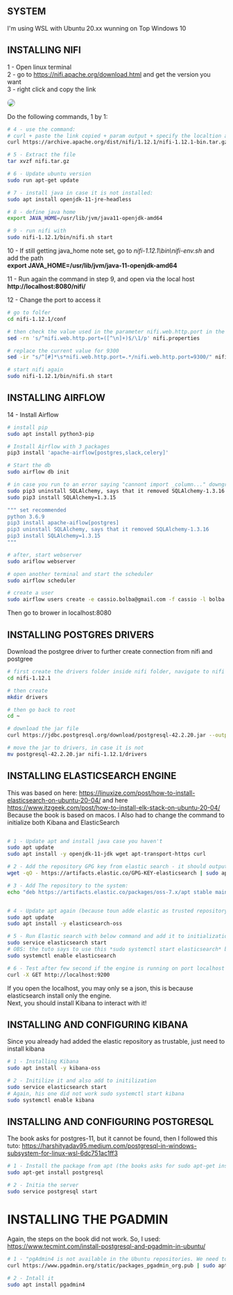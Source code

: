 ## SYSTEM
I'm using WSL with Ubuntu 20.xx wunning on Top Windows 10

## INSTALLING NIFI
1 - Open linux terminal  
2 - go to https://nifi.apache.org/download.html and get the version you want  
3 - right click and copy the link  

<img src="hhttps://github.com/cassiobolba/Data-Engineering/blob/master/Data-Eng-Python-Book/img/binary_download_nifi.jpg" style="border: 1px solid #aaa; border-radius: 10px 10px 10px 10px">

Do the following commands, 1 by 1:
```sh
# 4 - use the command:
# curl + paste the link copied + param output + specify the localtion and file name
curl https://archive.apache.org/dist/nifi/1.12.1/nifi-1.12.1-bin.tar.gz --output ~/cassio/nifi.tar.gz

# 5 - Extract the file
tar xvzf nifi.tar.gz

# 6 - Update ubuntu version
sudo run apt-get update

# 7 - install java in case it is not installed: 
sudo apt install openjdk-11-jre-headless

# 8 - define java home
export JAVA_HOME=/usr/lib/jvm/java11-openjdk-amd64

# 9 - run nifi with 
sudo nifi-1.12.1/bin/nifi.sh start
```

10 - If still getting java_home note set, go to *nifi-1.12.1\bin\nifi-env.sh* and add the path  
**export JAVA_HOME=/usr/lib/jvm/java-11-openjdk-amd64**

11 - Run again the command in step 9, and open via the local host  
**http://localhost:8080/nifi/**

12 - Change the port to access it
```sh
# go to folfer
cd nifi-1.12.1/conf

# then check the value used in the parameter nifi.web.http.port in the file nifi.properties
sed -rn 's/^nifi.web.http.port=([^\n]+)$/\1/p' nifi.properties

# replace the current value for 9300
sed -ir "s/^[#]*\s*nifi.web.http.port=.*/nifi.web.http.port=9300/" nifi.properties

# start nifi again
sudo nifi-1.12.1/bin/nifi.sh start
```

## INSTALLING AIRFLOW
14 - Install Airflow
```sh
# install pip
sudo apt install python3-pip

# Install Airflow with 3 packages
pip3 install 'apache-airflow[postgres,slack,celery]'

# Start the db
sudo airflow db init

# in case you run to an error saying "cannont import _column..." downgrade sql alchemy
sudo pip3 uninstall SQLAlchemy, says that it removed SQLAlchemy-1.3.16
sudo pip3 install SQLAlchemy=1.3.15

""" set recommended
python 3.6.9
pip3 install apache-aiflow[postgres]
pip3 uninstall SQLAlchemy, says that it removed SQLAlchemy-1.3.16
pip3 install SQLAlchemy=1.3.15
"""

# after, start webserver
sudo ariflow webserver

# open another terminal and start the scheduler
sudo airflow scheduler

# create a user
sudo airflow users create -e cassio.bolba@gmail.com -f cassio -l bolba -p iojasiodfas -u cassio.bolba@gmail.com -r Admin
```
Then go to brower in localhost:8080

## INSTALLING POSTGRES DRIVERS
Download the postgree driver to further create connection from nifi and postgree
```sh
# first create the drivers folder inside nifi folder, navigate to nifi folder
cd nifi-1.12.1

# then create
mkdir drivers

# then go back to root
cd ~

# download the jar file
curl https://jdbc.postgresql.org/download/postgresql-42.2.20.jar --output ~cassio/nifi-1.12.1/drivers/postgresql-42.2.20.jar

# move the jar to drivers, in case it is not
mv postgresql-42.2.20.jar nifi-1.12.1/drivers
```

## INSTALLING ELASTICSEARCH ENGINE
This was based on here: https://linuxize.com/post/how-to-install-elasticsearch-on-ubuntu-20-04/  and here https://www.itzgeek.com/post/how-to-install-elk-stack-on-ubuntu-20-04/ Because the book is based on macos. I Also had to change the command to initialize both Kibana and ElasticSearch
```sh

# 1 - Update apt and install java case you haven't
sudo apt update
sudo apt install -y openjdk-11-jdk wget apt-transport-https curl

# 2 - Add the repository GPG key from elastic search - it should output 'OK', now the packages from this repo are considered trustable
wget -qO - https://artifacts.elastic.co/GPG-KEY-elasticsearch | sudo apt-key add -

# 3 - Add The repository to the system:
echo "deb https://artifacts.elastic.co/packages/oss-7.x/apt stable main" | sudo tee -a /etc/apt/sources.list.d/elastic-7.x.list


# 4 - Update apt again (because toun adde elastic as trusted repository) and Install Elasticsearch
sudo apt update
sudo apt install -y elasticsearch-oss

# 5 - Run Elastic search with below command and add it to initialization with second command
sudo service elasticsearch start
# OBS: the tuto says to use this *sudo systemctl start elasticsearch* but I came to know it does not work in WSL Distro
sudo systemctl enable elasticsearch

# 6 - Test after few second if the engine is running on port localhost port 9200
curl -X GET http://localhost:9200
```
If you open the localhost, you may only se a json, this is because elasticsearch install only the engine.  
Next, you should install Kibana to interact with it!


## INSTALLING AND CONFIGURING KIBANA
Since you already had added the elastic repository as trustable, just need to install kibana
```sh
# 1 - Installing Kibana
sudo apt install -y kibana-oss

# 2 - Initilize it and also add to initilization
sudo service elasticsearch start 
# Again, his one did not work sudo systemctl start kibana
sudo systemctl enable kibana
```

## INSTALLING AND CONFIGURING POSTGRESQL
The book asks for postgres-11, but it cannot be found, then I followed this tuto: https://harshityadav95.medium.com/postgresql-in-windows-subsystem-for-linux-wsl-6dc751ac1ff3
```sh
# 1 - Install the package from apt (the books asks for sudo apt-get install postgresql-11, but the latest version is 12)
sudo apt-get install postgresql

# 2 - Initia the server
sudo service postgresql start
```

# INSTALLING THE PGADMIN 
Again, the steps on the book did not work. So, I used: https://www.tecmint.com/install-postgresql-and-pgadmin-in-ubuntu/
```sh
# 1 - "pgAdmin4 is not available in the Ubuntu repositories. We need to install it from the pgAdmin4 APT repository. Start by setting up the repository. Add the public key for the repository and create the repository configuration file."
curl https://www.pgadmin.org/static/packages_pgadmin_org.pub | sudo apt-key add

# 2 - Intall it
sudo apt install pgadmin4

```